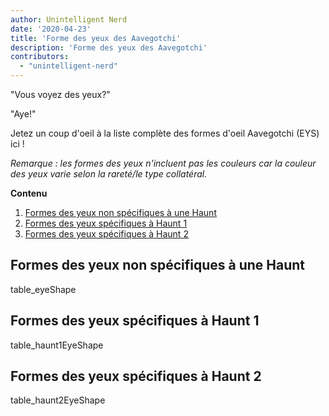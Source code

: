 ```yaml
---
author: Unintelligent Nerd
date: '2020-04-23'
title: 'Forme des yeux des Aavegotchi'
description: 'Forme des yeux des Aavegotchi'
contributors:
  - "unintelligent-nerd"
---
```


"Vous voyez des yeux?"

"Aye!"

Jetez un coup d'oeil à la liste complète des formes d'oeil Aavegotchi (EYS) ici !

*Remarque : les formes des yeux n'incluent pas les couleurs car la couleur des yeux varie selon la rareté/le type collatéral.*

<div class="contentsBox">

**Contenu**

<ol>
<li><a href=#non-haunt-specific-eye-shapes>Formes des yeux non spécifiques à une Haunt</a></li>
<li><a href=#haunt-1-specific-eye-shapes>Formes des yeux spécifiques à Haunt 1</a></li>
<li><a href=#haunt-2-specific-eye-shapes>Formes des yeux spécifiques à Haunt 2</a></li>
</ol>

</div>

## Formes des yeux non spécifiques à une Haunt

table_eyeShape

## Formes des yeux spécifiques à Haunt 1

table_haunt1EyeShape


## Formes des yeux spécifiques à Haunt 2

table_haunt2EyeShape
